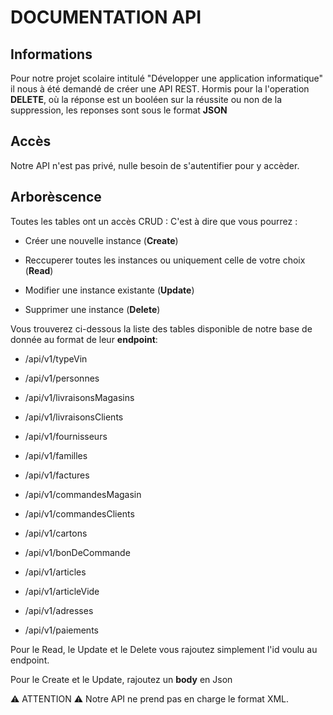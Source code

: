 # DOCUMENTATION API

## Informations

Pour notre projet scolaire intitulé "Développer une application informatique" il nous à été demandé de créer une API REST. Hormis pour la l'operation **DELETE**, où la réponse est un booléen sur la réussite ou non de la suppression, les reponses sont sous le format **JSON**

## Accès

Notre API n'est pas privé, nulle besoin de s'autentifier pour y accèder.

## Arborèscence

Toutes les tables ont un accès CRUD : C'est à dire que vous pourrez :

* Créer une nouvelle instance (**Create**)

* Reccuperer toutes les instances ou uniquement celle de votre choix (**Read**)

* Modifier une instance existante (**Update**)

* Supprimer une instance (**Delete**)

Vous trouverez ci-dessous la liste des tables disponible de notre base de donnée au format de leur **endpoint**:

*  /api/v1/typeVin

*  /api/v1/personnes

*  /api/v1/livraisonsMagasins

*  /api/v1/livraisonsClients

*  /api/v1/fournisseurs

*  /api/v1/familles

*  /api/v1/factures

*  /api/v1/commandesMagasin

*  /api/v1/commandesClients

*  /api/v1/cartons

*  /api/v1/bonDeCommande

*  /api/v1/articles

*  /api/v1/articleVide

*  /api/v1/adresses

*  /api/v1/paiements

Pour le Read, le Update et le Delete vous rajoutez simplement l'id voulu au endpoint.

Pour le Create et le Update, rajoutez un **body** en Json

⚠️ ATTENTION ⚠️ Notre API ne prend pas en charge le format XML.